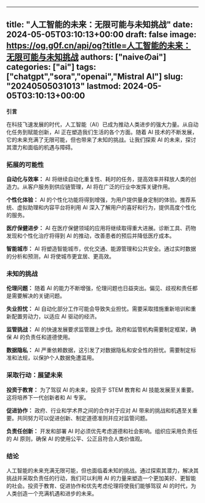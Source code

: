 
---
title: "人工智能的未来：无限可能与未知挑战"
date: 2024-05-05T03:10:13+00:00
draft: false
image: https://og.g0f.cn/api/og?title=人工智能的未来：无限可能与未知挑战
authors: ["naiveのai"]
categories: ["ai"]
tags: ["chatgpt","sora","openai","Mistral AI"]
slug: "20240505031013"
lastmod: 2024-05-05T03:10:13+00:00
---
**引言**

在科技飞速发展的时代，人工智能（AI）已成为推动人类进步的强大力量。从自动化任务到赋能创新，AI 正在塑造我们生活的各个方面。随着 AI 技术的不断发展，它的未来充满了无限可能，但也带来了未知的挑战。让我们探索 AI 的未来，探讨其潜力和面临的机遇与障碍。

### 拓展的可能性

**自动化与效率：** AI 将继续自动化重复性、耗时的任务，提高效率并释放人类的创造力。从客户服务到供应链管理，AI 将在广泛的行业中发挥关键作用。

**个性化体验：** AI 的个性化功能将得到增强，为用户提供量身定制的体验。推荐系统、虚拟助理和内容平台将利用 AI 深入了解用户的喜好和行为，提供高度个性化的服务。

**医疗保健进步：** AI 在医疗保健领域的应用将继续取得重大进展。诊断工具、药物发现和个性化治疗将得到 AI 的推动，改善患者的预后并降低医疗成本。

**智能城市：** AI 将塑造智能城市，优化交通、能源管理和公共安全。通过实时数据的分析和预测，AI 将使城市更宜居、更高效。

### 未知的挑战

**伦理问题：** 随着 AI 的能力不断增强，伦理问题也日益突出。偏见、歧视和责任都是需要解决的关键问题。

**失业担忧：** AI 自动化部分工作可能会导致失业担忧。需要采取措施重新培训和重新配置劳动力，以适应 AI 驱动的经济。

**监管挑战：** AI 的快速发展要求监管跟上步伐。政府和监管机构需要制定框架，确保 AI 的负责任和道德使用。

**数据隐私：** AI 严重依赖数据，这引发了对数据隐私和安全性的担忧。需要制定标准和法规，以保护个人数据免遭滥用。

### 采取行动：展望未来

**投资于教育：** 为了驾驭 AI 的未来，投资于 STEM 教育和 AI 技能发展至关重要。这将培养下一代创新者和 AI 专家。

**促进协作：** 政府、行业和学术界之间的合作对于应对 AI 带来的挑战和机遇至关重要。共同努力可以促进创新、制定道德准则并应对监管问题。

**负责任创新：** 开发和部署 AI 时必须优先考虑道德和社会影响。组织应采用负责任的 AI 原则，确保 AI 的使用公平、公正且符合人类价值观。

### 结论

人工智能的未来充满无限可能，但也面临着未知的挑战。通过探索其潜力，解决其挑战并采取负责任的行动，我们可以利用 AI 的力量来塑造一个更加美好、更智能的社会。投资于教育、促进协作和优先考虑伦理将使我们能够驾驭 AI 的时代，为人类创造一个充满机遇和进步的未来。